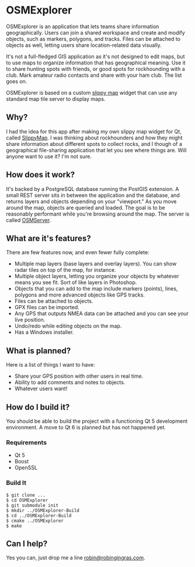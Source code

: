 OSMExplorer
===========

OSMExplorer is an application that lets teams share information geographically. Users can join a shared
workspace and create and modify objects, such as markers, polygons, and tracks. Files can be attached to
objects as well, letting users share location-related data visually.

It's not a full-fledged GIS application as it's not designed to edit maps, but to use maps to organize
information that has geographical meaning. Use it to share hunting spots with friends, or good spots
for rockhounding with a club. Mark amateur radio contacts and share with your ham club. The list goes
on.

OSMExplorer is based on a custom [slippy map](https://en.wikipedia.org/wiki/Tiled_web_map) widget that
can use any standard map tile server to display maps.

## Why?

I had the idea for this app after making my own slippy map widget for Qt, called
[SlippyMap](https://github.com/archnemesis/SlippyMap). I was thinking about rockhounders and how they
might share information about different spots to collect rocks, and I though of a geographical
file-sharing application that let you see where things are. Will anyone want to use it? I'm not sure.

## How does it work?

It's backed by a PostgreSQL database running the PostGIS extension. A small REST server sits in between
the application and the database, and returns layers and objects depending on your "viewport." As you
move around the map, objects are queried and loaded. The goal is to be reasonably performant while
you're browsing around the map. The server is called
[OSMServer](https://github.com/archnemesis/OSMServer).

## What are it's features?

There are few features now, and even fewer fully complete:

* Multiple map layers (base layers and overlay layers). You can show radar tiles on top of the map,
  for instance.
* Multiple object layers, letting you organize your objects by whatever means you see fit. Sort of
  like layers in Photoshop.
* Objects that you can add to the map include markers (points), lines, polygons and more advanced
  objects like GPS tracks.
* Files can be attached to objects.
* GPX files can be imported.
* Any GPS that outputs NMEA data can be attached and you can see your live position.
* Undo/redo while editing objects on the map.
* Has a Windows installer.

## What is planned?

Here is a list of things I want to have:

* Share your GPS position with other users in real time.
* Ability to add comments and notes to objects.
* Whatever users want!

## How do I build it?

You should be able to build the project with a functioning Qt 5 development environment. A move to
Qt 6 is planned but has not happened yet.

### Requirements

* Qt 5
* Boost
* OpenSSL

### Build It

```shell
$ git clone ...
$ cd OSMExplorer
$ git submodule init
$ mkdir ../OSMExplorer-Build
$ cd ../OSMExplorer-Build
$ cmake ../OSMExplorer
$ make
```

## Can I help?

Yes you can, just drop me a line <robin@robingingras.com>.